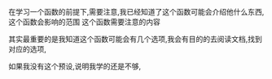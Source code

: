 在学习一个函数的前提下,需要注意,我已经知道了这个函数可能会介绍他什么东西,这个函数会影响的范围
这个函数需要注意的内容

其实最重要的是我知道这个函数可能会有几个选项,我会有目的的去阅读文档,找到对应的选项,

如果我没有这个预设,说明我学的还是不够,